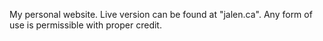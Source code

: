 My personal website. Live version can be found at "jalen.ca". Any form of use is permissible with proper credit.
